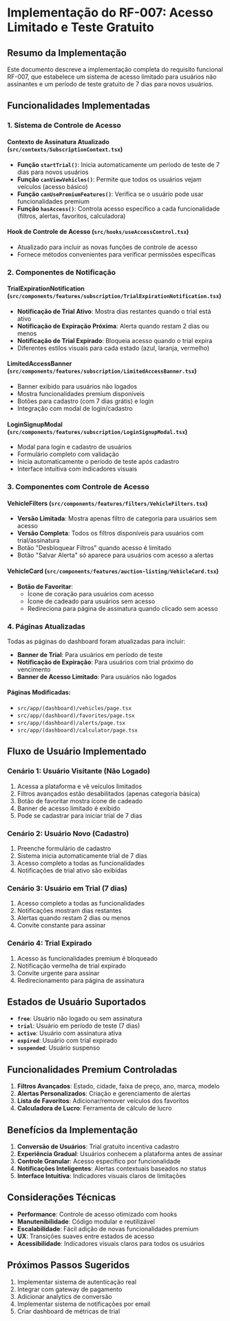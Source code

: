 # Implementação do RF-007: Acesso Limitado e Teste Gratuito

## Resumo da Implementação

Este documento descreve a implementação completa do requisito funcional RF-007, que estabelece um sistema de acesso limitado para usuários não assinantes e um período de teste gratuito de 7 dias para novos usuários.

## Funcionalidades Implementadas

### 1. Sistema de Controle de Acesso

#### Contexto de Assinatura Atualizado (`src/contexts/SubscriptionContext.tsx`)
- **Função `startTrial()`**: Inicia automaticamente um período de teste de 7 dias para novos usuários
- **Função `canViewVehicles()`**: Permite que todos os usuários vejam veículos (acesso básico)
- **Função `canUsePremiumFeatures()`**: Verifica se o usuário pode usar funcionalidades premium
- **Função `hasAccess()`**: Controla acesso específico a cada funcionalidade (filtros, alertas, favoritos, calculadora)

#### Hook de Controle de Acesso (`src/hooks/useAccessControl.tsx`)
- Atualizado para incluir as novas funções de controle de acesso
- Fornece métodos convenientes para verificar permissões específicas

### 2. Componentes de Notificação

#### TrialExpirationNotification (`src/components/features/subscription/TrialExpirationNotification.tsx`)
- **Notificação de Trial Ativo**: Mostra dias restantes quando o trial está ativo
- **Notificação de Expiração Próxima**: Alerta quando restam 2 dias ou menos
- **Notificação de Trial Expirado**: Bloqueia acesso quando o trial expira
- Diferentes estilos visuais para cada estado (azul, laranja, vermelho)

#### LimitedAccessBanner (`src/components/features/subscription/LimitedAccessBanner.tsx`)
- Banner exibido para usuários não logados
- Mostra funcionalidades premium disponíveis
- Botões para cadastro (com 7 dias grátis) e login
- Integração com modal de login/cadastro

#### LoginSignupModal (`src/components/features/subscription/LoginSignupModal.tsx`)
- Modal para login e cadastro de usuários
- Formulário completo com validação
- Inicia automaticamente o período de teste após cadastro
- Interface intuitiva com indicadores visuais

### 3. Componentes com Controle de Acesso

#### VehicleFilters (`src/components/features/filters/VehicleFilters.tsx`)
- **Versão Limitada**: Mostra apenas filtro de categoria para usuários sem acesso
- **Versão Completa**: Todos os filtros disponíveis para usuários com trial/assinatura
- Botão "Desbloquear Filtros" quando acesso é limitado
- Botão "Salvar Alerta" só aparece para usuários com acesso a alertas

#### VehicleCard (`src/components/features/auction-listing/VehicleCard.tsx`)
- **Botão de Favoritar**: 
  - Ícone de coração para usuários com acesso
  - Ícone de cadeado para usuários sem acesso
  - Redireciona para página de assinatura quando clicado sem acesso

### 4. Páginas Atualizadas

Todas as páginas do dashboard foram atualizadas para incluir:
- **Banner de Trial**: Para usuários em período de teste
- **Notificação de Expiração**: Para usuários com trial próximo do vencimento
- **Banner de Acesso Limitado**: Para usuários não logados

#### Páginas Modificadas:
- `src/app/(dashboard)/vehicles/page.tsx`
- `src/app/(dashboard)/favorites/page.tsx`
- `src/app/(dashboard)/alerts/page.tsx`
- `src/app/(dashboard)/calculator/page.tsx`

## Fluxo de Usuário Implementado

### Cenário 1: Usuário Visitante (Não Logado)
1. Acessa a plataforma e vê veículos limitados
2. Filtros avançados estão desabilitados (apenas categoria básica)
3. Botão de favoritar mostra ícone de cadeado
4. Banner de acesso limitado é exibido
5. Pode se cadastrar para iniciar trial de 7 dias

### Cenário 2: Usuário Novo (Cadastro)
1. Preenche formulário de cadastro
2. Sistema inicia automaticamente trial de 7 dias
3. Acesso completo a todas as funcionalidades
4. Notificações de trial ativo são exibidas

### Cenário 3: Usuário em Trial (7 dias)
1. Acesso completo a todas as funcionalidades
2. Notificações mostram dias restantes
3. Alertas quando restam 2 dias ou menos
4. Convite constante para assinar

### Cenário 4: Trial Expirado
1. Acesso às funcionalidades premium é bloqueado
2. Notificação vermelha de trial expirado
3. Convite urgente para assinar
4. Redirecionamento para página de assinatura

## Estados de Usuário Suportados

- **`free`**: Usuário não logado ou sem assinatura
- **`trial`**: Usuário em período de teste (7 dias)
- **`active`**: Usuário com assinatura ativa
- **`expired`**: Usuário com trial expirado
- **`suspended`**: Usuário suspenso

## Funcionalidades Premium Controladas

1. **Filtros Avançados**: Estado, cidade, faixa de preço, ano, marca, modelo
2. **Alertas Personalizados**: Criação e gerenciamento de alertas
3. **Lista de Favoritos**: Adicionar/remover veículos dos favoritos
4. **Calculadora de Lucro**: Ferramenta de cálculo de lucro

## Benefícios da Implementação

1. **Conversão de Usuários**: Trial gratuito incentiva cadastro
2. **Experiência Gradual**: Usuários conhecem a plataforma antes de assinar
3. **Controle Granular**: Acesso específico por funcionalidade
4. **Notificações Inteligentes**: Alertas contextuais baseados no status
5. **Interface Intuitiva**: Indicadores visuais claros de limitações

## Considerações Técnicas

- **Performance**: Controle de acesso otimizado com hooks
- **Manutenibilidade**: Código modular e reutilizável
- **Escalabilidade**: Fácil adição de novas funcionalidades premium
- **UX**: Transições suaves entre estados de acesso
- **Acessibilidade**: Indicadores visuais claros para todos os usuários

## Próximos Passos Sugeridos

1. Implementar sistema de autenticação real
2. Integrar com gateway de pagamento
3. Adicionar analytics de conversão
4. Implementar sistema de notificações por email
5. Criar dashboard de métricas de trial
